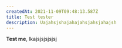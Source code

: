 ```yaml
---
createdAt: 2021-11-09T09:48:13.587Z
title: Test tester
description: Uajahsjshajahajahsjahsjahajsh
---
```

**Test me**, lkajsjsjsjsjsj